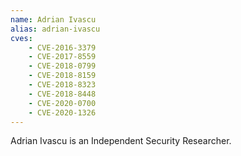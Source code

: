 ```yaml
---
name: Adrian Ivascu
alias: adrian-ivascu
cves:
    - CVE-2016-3379
    - CVE-2017-8559
    - CVE-2018-0799
    - CVE-2018-8159
    - CVE-2018-8323
    - CVE-2018-8448
    - CVE-2020-0700
    - CVE-2020-1326
---
```

Adrian Ivascu is an Independent Security Researcher.